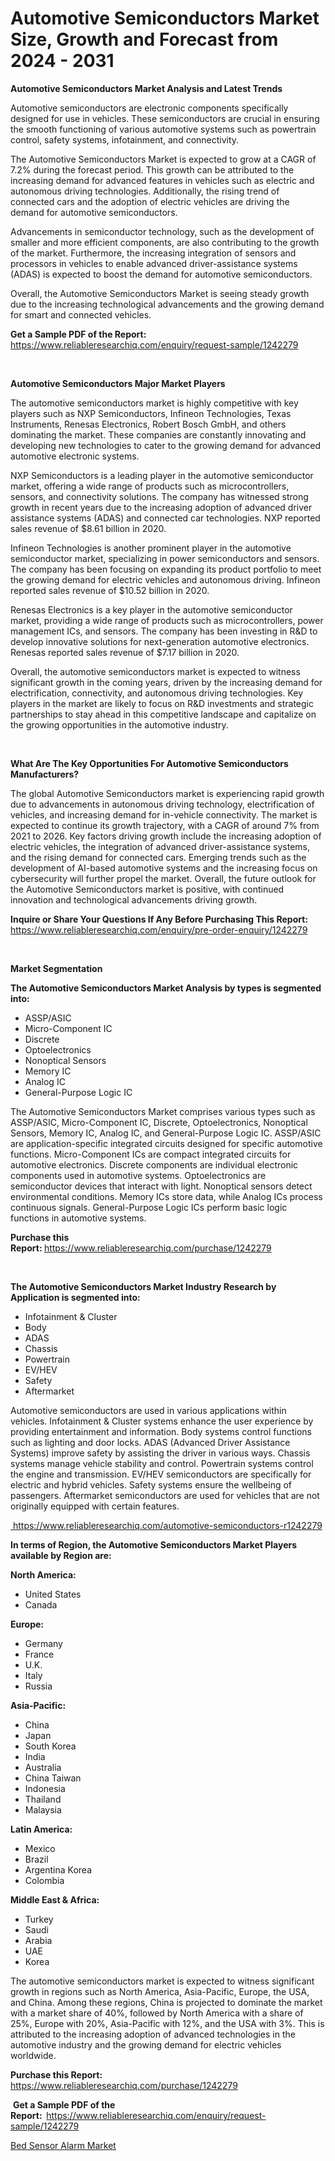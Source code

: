 <p><h1>Automotive Semiconductors Market Size, Growth and Forecast from 2024 - 2031</h1></p><p><strong>Automotive Semiconductors Market Analysis and Latest Trends</strong></p>
<p><p>Automotive semiconductors are electronic components specifically designed for use in vehicles. These semiconductors are crucial in ensuring the smooth functioning of various automotive systems such as powertrain control, safety systems, infotainment, and connectivity.</p><p>The Automotive Semiconductors Market is expected to grow at a CAGR of 7.2% during the forecast period. This growth can be attributed to the increasing demand for advanced features in vehicles such as electric and autonomous driving technologies. Additionally, the rising trend of connected cars and the adoption of electric vehicles are driving the demand for automotive semiconductors.</p><p>Advancements in semiconductor technology, such as the development of smaller and more efficient components, are also contributing to the growth of the market. Furthermore, the increasing integration of sensors and processors in vehicles to enable advanced driver-assistance systems (ADAS) is expected to boost the demand for automotive semiconductors.</p><p>Overall, the Automotive Semiconductors Market is seeing steady growth due to the increasing technological advancements and the growing demand for smart and connected vehicles.</p></p>
<p><strong>Get a Sample PDF of the Report:&nbsp;</strong> <a href="https://www.reliableresearchiq.com/enquiry/request-sample/1242279">https://www.reliableresearchiq.com/enquiry/request-sample/1242279</a></p>
<p>&nbsp;</p>
<p><strong>Automotive Semiconductors Major Market Players</strong></p>
<p><p>The automotive semiconductors market is highly competitive with key players such as NXP Semiconductors, Infineon Technologies, Texas Instruments, Renesas Electronics, Robert Bosch GmbH, and others dominating the market. These companies are constantly innovating and developing new technologies to cater to the growing demand for advanced automotive electronic systems.</p><p>NXP Semiconductors is a leading player in the automotive semiconductor market, offering a wide range of products such as microcontrollers, sensors, and connectivity solutions. The company has witnessed strong growth in recent years due to the increasing adoption of advanced driver assistance systems (ADAS) and connected car technologies. NXP reported sales revenue of $8.61 billion in 2020.</p><p>Infineon Technologies is another prominent player in the automotive semiconductor market, specializing in power semiconductors and sensors. The company has been focusing on expanding its product portfolio to meet the growing demand for electric vehicles and autonomous driving. Infineon reported sales revenue of $10.52 billion in 2020.</p><p>Renesas Electronics is a key player in the automotive semiconductor market, providing a wide range of products such as microcontrollers, power management ICs, and sensors. The company has been investing in R&D to develop innovative solutions for next-generation automotive electronics. Renesas reported sales revenue of $7.17 billion in 2020.</p><p>Overall, the automotive semiconductors market is expected to witness significant growth in the coming years, driven by the increasing demand for electrification, connectivity, and autonomous driving technologies. Key players in the market are likely to focus on R&D investments and strategic partnerships to stay ahead in this competitive landscape and capitalize on the growing opportunities in the automotive industry.</p></p>
<p>&nbsp;</p>
<p><strong>What Are The Key Opportunities For Automotive Semiconductors Manufacturers?</strong></p>
<p><p>The global Automotive Semiconductors market is experiencing rapid growth due to advancements in autonomous driving technology, electrification of vehicles, and increasing demand for in-vehicle connectivity. The market is expected to continue its growth trajectory, with a CAGR of around 7% from 2021 to 2026. Key factors driving growth include the increasing adoption of electric vehicles, the integration of advanced driver-assistance systems, and the rising demand for connected cars. Emerging trends such as the development of AI-based automotive systems and the increasing focus on cybersecurity will further propel the market. Overall, the future outlook for the Automotive Semiconductors market is positive, with continued innovation and technological advancements driving growth.</p></p>
<p><strong>Inquire or Share Your Questions If Any Before Purchasing This Report:</strong> <a href="https://www.reliableresearchiq.com/enquiry/pre-order-enquiry/1242279">https://www.reliableresearchiq.com/enquiry/pre-order-enquiry/1242279</a></p>
<p>&nbsp;</p>
<p><strong>Market Segmentation</strong></p>
<p><strong>The Automotive Semiconductors Market Analysis by types is segmented into:</strong></p>
<p><ul><li>ASSP/ASIC</li><li>Micro-Component IC</li><li>Discrete</li><li>Optoelectronics</li><li>Nonoptical Sensors</li><li>Memory IC</li><li>Analog IC</li><li>General-Purpose Logic IC</li></ul></p>
<p><p>The Automotive Semiconductors Market comprises various types such as ASSP/ASIC, Micro-Component IC, Discrete, Optoelectronics, Nonoptical Sensors, Memory IC, Analog IC, and General-Purpose Logic IC. ASSP/ASIC are application-specific integrated circuits designed for specific automotive functions. Micro-Component ICs are compact integrated circuits for automotive electronics. Discrete components are individual electronic components used in automotive systems. Optoelectronics are semiconductor devices that interact with light. Nonoptical sensors detect environmental conditions. Memory ICs store data, while Analog ICs process continuous signals. General-Purpose Logic ICs perform basic logic functions in automotive systems.</p></p>
<p><strong>Purchase this Report:&nbsp;</strong><a href="https://www.reliableresearchiq.com/purchase/1242279">https://www.reliableresearchiq.com/purchase/1242279</a></p>
<p>&nbsp;</p>
<p><strong>The Automotive Semiconductors Market Industry Research by Application is segmented into:</strong></p>
<p><ul><li>Infotainment & Cluster</li><li>Body</li><li>ADAS</li><li>Chassis</li><li>Powertrain</li><li>EV/HEV</li><li>Safety</li><li>Aftermarket</li></ul></p>
<p><p>Automotive semiconductors are used in various applications within vehicles. Infotainment & Cluster systems enhance the user experience by providing entertainment and information. Body systems control functions such as lighting and door locks. ADAS (Advanced Driver Assistance Systems) improve safety by assisting the driver in various ways. Chassis systems manage vehicle stability and control. Powertrain systems control the engine and transmission. EV/HEV semiconductors are specifically for electric and hybrid vehicles. Safety systems ensure the wellbeing of passengers. Aftermarket semiconductors are used for vehicles that are not originally equipped with certain features.</p></p>
<p><a href="https://www.reliableresearchiq.com/automotive-semiconductors-r1242279">&nbsp;https://www.reliableresearchiq.com/automotive-semiconductors-r1242279</a></p>
<p><strong>In terms of Region, the Automotive Semiconductors Market Players available by Region are:</strong></p>
<p>
    <p> <strong> North America: </strong>
        <ul>
            <li>United States</li>
            <li>Canada</li>
        </ul>
        </p> 
    <p> <strong> Europe: </strong>
        <ul>
            <li>Germany</li>
            <li>France</li>
            <li>U.K.</li>
            <li>Italy</li>
            <li>Russia</li>
        </ul>
        </p> 
    <p> <strong> Asia-Pacific: </strong>
        <ul>
            <li>China</li>
            <li>Japan</li>
            <li>South Korea</li>
            <li>India</li>
            <li>Australia</li>
            <li>China Taiwan</li>
            <li>Indonesia</li>
            <li>Thailand</li>
            <li>Malaysia</li>
        </ul>
        </p> 
    <p> <strong> Latin America: </strong>
        <ul>
            <li>Mexico</li>
            <li>Brazil</li>
            <li>Argentina Korea</li>
            <li>Colombia</li>
        </ul>
        </p> 
    <p> <strong> Middle East & Africa: </strong>
        <ul>
            <li>Turkey</li>
            <li>Saudi</li>
            <li>Arabia</li>
            <li>UAE</li>
            <li>Korea</li>
        </ul>
    </p>
    </p>
<p><p>The automotive semiconductors market is expected to witness significant growth in regions such as North America, Asia-Pacific, Europe, the USA, and China. Among these regions, China is projected to dominate the market with a market share of 40%, followed by North America with a share of 25%, Europe with 20%, Asia-Pacific with 12%, and the USA with 3%. This is attributed to the increasing adoption of advanced technologies in the automotive industry and the growing demand for electric vehicles worldwide.</p></p>
<p><strong>Purchase this Report: </strong><a href="https://www.reliableresearchiq.com/purchase/1242279">https://www.reliableresearchiq.com/purchase/1242279</a></p>
<p>&nbsp;<strong>Get a Sample PDF of the Report:&nbsp;&nbsp;</strong><a href="https://www.reliableresearchiq.com/enquiry/request-sample/1242279">https://www.reliableresearchiq.com/enquiry/request-sample/1242279</a></p>
<p><strong></strong></p>
<p><p><a href="https://view.publitas.com/reportprime-1/bed-sensor-alarm-market-trends-focusing-on-bed-sensor-alarm-market-insight-and-forecast-analysis-2024-2031/">Bed Sensor Alarm Market</a></p></p>